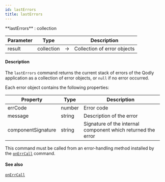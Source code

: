 ```yaml
---
id: lastErrors
title: lastErrors
---
```



<!-- REF #_command_.lastErrors.Syntax -->**lastErrors** : collection<!-- END REF -->


<!-- REF #_command_.lastErrors.Params -->

|Parameter|Type||Description|
|---------|--- |:---:|------|
|result|collection|&#8594;|Collection of error objects|
<!-- END REF -->


#### Description

The `lastErrors` command <!-- REF #_command_.lastErrors.Summary -->returns the current stack of errors of the Qodly application as a collection of error objects, or `null` if no error occurred<!-- END REF -->.

Each error object contains the following properties:

|Property|Type|Description|
|---|---|---|
|errCode|number|Error code|
|message|string|Description of the error|
|componentSignature|string|Signature of the internal component which returned the error|

This command must be called from an error-handling method installed by the [`onErrCall`](onErrCall.md) command.


#### See also

[`onErrCall`](onErrCall.md)
